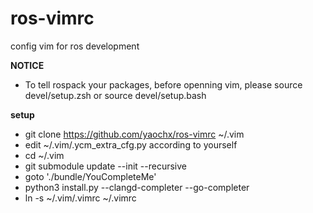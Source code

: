 # ros-vimrc
config vim for ros development

**NOTICE**
* To tell rospack your packages, before openning vim, please source devel/setup.zsh or source devel/setup.bash 

**setup**
* git clone https://github.com/yaochx/ros-vimrc ~/.vim
* edit ~/.vim/.ycm_extra_cfg.py according to yourself
* cd ~/.vim
* git submodule update --init --recursive
* goto './bundle/YouCompleteMe'
* python3 install.py --clangd-completer --go-completer
* ln -s ~/.vim/.vimrc ~/.vimrc

